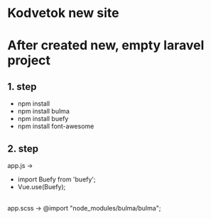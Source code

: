 # Kodvetok new site
# After created new, empty laravel project
## 1. step

* npm install <br />
* npm install bulma <br />
* npm install buefy <br />
* npm install font-awesome <br />

## 2. step
app.js -> <br />
* import Buefy from 'buefy';<br />
* Vue.use(Buefy);<br />
<br />
app.scss -> @import "node_modules/bulma/bulma";<br />
